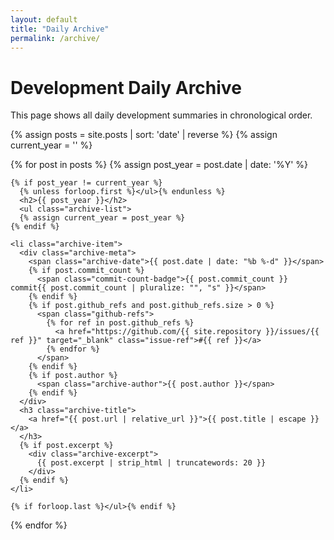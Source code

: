 ```yaml
---
layout: default
title: "Daily Archive"
permalink: /archive/
---
```


# Development Daily Archive

This page shows all daily development summaries in chronological order.

<div class="archive-container">
  {% assign posts = site.posts | sort: 'date' | reverse %}
  {% assign current_year = '' %}
  
  {% for post in posts %}
    {% assign post_year = post.date | date: '%Y' %}
    
    {% if post_year != current_year %}
      {% unless forloop.first %}</ul>{% endunless %}
      <h2>{{ post_year }}</h2>
      <ul class="archive-list">
      {% assign current_year = post_year %}
    {% endif %}
    
    <li class="archive-item">
      <div class="archive-meta">
        <span class="archive-date">{{ post.date | date: "%b %-d" }}</span>
        {% if post.commit_count %}
          <span class="commit-count-badge">{{ post.commit_count }} commit{{ post.commit_count | pluralize: "", "s" }}</span>
        {% endif %}
        {% if post.github_refs and post.github_refs.size > 0 %}
          <span class="github-refs">
            {% for ref in post.github_refs %}
              <a href="https://github.com/{{ site.repository }}/issues/{{ ref }}" target="_blank" class="issue-ref">#{{ ref }}</a>
            {% endfor %}
          </span>
        {% endif %}
        {% if post.author %}
          <span class="archive-author">{{ post.author }}</span>
        {% endif %}
      </div>
      <h3 class="archive-title">
        <a href="{{ post.url | relative_url }}">{{ post.title | escape }}</a>
      </h3>
      {% if post.excerpt %}
        <div class="archive-excerpt">
          {{ post.excerpt | strip_html | truncatewords: 20 }}
        </div>
      {% endif %}
    </li>
    
    {% if forloop.last %}</ul>{% endif %}
  {% endfor %}
</div>

<style>
.archive-container h2 {
  margin-top: 2rem;
  margin-bottom: 1rem;
  color: #24292e;
  border-bottom: 1px solid #e1e5e9;
  padding-bottom: 0.5rem;
}

.archive-list {
  list-style: none;
  padding: 0;
  margin: 0;
}

.archive-item {
  margin-bottom: 1rem;
  padding: 1rem;
  border-left: 3px solid #e1e5e9;
  background-color: #fafbfc;
  transition: border-left-color 0.2s;
}

.archive-item:hover {
  border-left-color: #0366d6;
}

.archive-meta {
  font-size: 0.85rem;
  color: #586069;
  margin-bottom: 0.25rem;
  display: flex;
  align-items: center;
  gap: 0.75rem;
  flex-wrap: wrap;
}

.archive-date {
  font-weight: 600;
  min-width: 60px;
}

.commit-count-badge {
  background-color: #f1f3f4;
  color: #0366d6;
  padding: 0.2rem 0.5rem;
  border-radius: 12px;
  font-size: 0.8rem;
  font-weight: 600;
}

.github-refs {
  display: flex;
  gap: 0.25rem;
}

.issue-ref {
  background-color: #e1f5fe;
  color: #0366d6;
  padding: 0.15rem 0.3rem;
  border-radius: 6px;
  text-decoration: none;
  font-size: 0.75rem;
  font-weight: 600;
}

.issue-ref:hover {
  background-color: #b3e5fc;
  text-decoration: none;
}

.commit-hash {
  color: #0366d6;
  text-decoration: none;
  font-family: 'SFMono-Regular', Consolas, 'Liberation Mono', Menlo, monospace;
  font-size: 0.8rem;
}

.commit-hash:hover {
  text-decoration: underline;
}

.archive-author {
  font-style: italic;
}

.archive-title {
  margin: 0;
  font-size: 1rem;
  font-weight: 600;
}

.archive-title a {
  color: #24292e;
  text-decoration: none;
}

.archive-title a:hover {
  color: #0366d6;
  text-decoration: underline;
}

.archive-excerpt {
  margin-top: 0.5rem;
  color: #586069;
  font-size: 0.9rem;
  line-height: 1.4;
}
</style>
